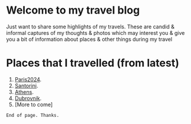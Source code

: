 

# Welcome to my travel blog

Just want to share some highlights of my travels. These are candid & informal captures of my thoughts & photos which may interest you & give you a bit of information about places & other things during my travel

# Places that I travelled (from latest)


1. [Paris2024](./Paris2024.md).
2. [Santorini](./santorini.md).
3. [Athens](./athens.md).
4. [Dubrovnik](./dubrovnik.md).
5. [More to come]


```
End of page. Thanks.
```
